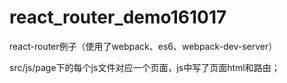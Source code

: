 # react_router_demo161017
react-router例子（使用了webpack、es6、webpack-dev-server）

src/js/page下的每个js文件对应一个页面，js中写了页面html和路由；

